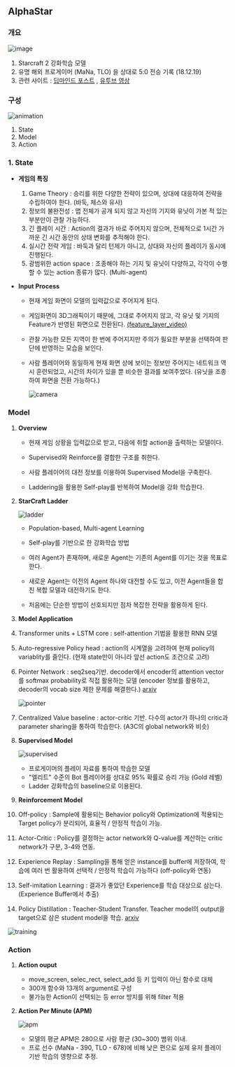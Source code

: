 ## AlphaStar
### 개요

![image](https://storage.googleapis.com/deepmind-live-cms/images/screenshot.width-1500.png)

1. Starcraft 2 강화학습 모델
2. 유명 해외 프로게이머 (MaNa, TLO) 을 상대로 5:0 전승 기록 (18.12.19)
3. 관련 사이트 : [딥마인드 포스트](https://deepmind.com/blog/alphastar-mastering-real-time-strategy-game-starcraft-ii/) , [유투브 영상](https://www.youtube.com/watch?v=UuhECwm31dM)

### 구성 

![animation](https://storage.googleapis.com/deepmind-live-cms/documents/sc2-agent-vis%2520%25281%2529.gif)

1. State
2. Model
3. Action

### 1. State
- __게임의 특징__
  1. Game Theory : 승리를 위한 다양한 전략이 있으며, 상대에 대응하여 전략을 수립하여야 한다. (바둑, 체스와 유사)
  2. 정보의 불완전성 : 맵 전체가 공개 되지 않고 자신의 기지와 유닛이 가본 적 있는 부분만이 관찰 가능하다.
  3. 긴 플레이 시간 : Action의 결과가 바로 주어지지 않으며, 전체적으로 1시간 가까운 긴 시간 동안의 상태 변화를 추적해야 한다.
  4. 실시간 전략 게임 : 바둑과 달리 턴제가 아니고, 상대와 자신의 플레이가 동시에 진행된다.
  5. 광범위한 action space : 조종해야 하는 기지 및 유닛이 다양하고, 각각이 수행할 수 있는 action 종류가 많다. (Multi-agent)

- __Input Process__

  - 현재 게임 화면이 모델의 입력값으로 주어지게 된다.

  - 게임화면이 3D그래픽이기 때문에, 그대로 주어지지 않고, 각 유닛 및 기지의 Feature가 반영된 화면으로 전환된다.  [(feature_layer_video)](https://www.youtube.com/watch?v=5iZlrBqDYPM)

  - 관찰 가능한 모든 지역이 한 번에 주어지지만 주의가 필요한 부분을 선택하여 판단에 반영하는 모습을 보인다.

  - 사람 플레이어와 동일하게 현재 화면 상에 보이는 정보만 주어지는 네트워크 역시 훈련되었고, 시간의 차이가 있을 뿐 비슷한 결과를 보여주었다. (유닛을 조종하여 화면을 전환 가능하다.)

    ![camera](https://storage.googleapis.com/deepmind-live-cms/images/SCII-BlogPost-Fig10_02.width-1500.png)

### Model
1. __Overview__

   - 현재 게임 상황을 입력값으로 받고, 다음에 취할 action을 출력하는 모델이다.

   - Supervised와 Reinforce를 결합한 구조를 취한다.

   - 사람 플레이어의 대전 정보를 이용하여 Supervised Model을 구축한다.

   - Laddering을 활용한 Self-play를 반복하여 Model을 강화 학습한다.

2. __StarCraft Ladder__

   ![ladder](https://storage.googleapis.com/deepmind-live-cms/images/SCII-BlogPost-Fig03.width-1500.png)

   - Population-based, Multi-agent Learning

   - Self-play를 기반으로 한 강화학습 방법

   - 여러 Agent가 존재하며, 새로운 Agent는 기존의 Agent를 이기는 것을 목표로 한다.
   - 새로운 Agent는 이전의 Agent 하나와 대전할 수도 있고, 이전 Agent들을 합친 복합 모델과 대전하기도 한다.
   - 처음에는 단순한 방법이 선호되지만 점차 복잡한 전략을 활용하게 된다.

3. __Model Application__ 
  1. Transformer units + LSTM core : self-attention 기법을 활용한 RNN 모델

  2. Auto-regressive Policy head : action의 시계열을 고려하여 현재 policy의 variablity를 줄인다. (현재 state만이 아니라 앞선 action도 조건으로 고려)

  3. Pointer Network : seq2seq기반. decoder에서 encoder의 attention vector를 softmax probability로 직접 활용하는 모델 (encoder 정보를 활용하고, decoder의 vocab size 제한 문제를 해결한다.) [arxiv](https://arxiv.org/abs/1506.03134)

     ![pointer](https://cdn-images-1.medium.com/max/800/1*ztyKI9gryzcu-26PdHGRWg.png)

  4. Centralized Value baseline : actor-critic 기반. 다수의 actor가 하나의 critic과 parameter sharing을 통하여 학습한다. (A3C의 global network와 비슷)

4. __Supervised Model__

   ![supervised](https://storage.googleapis.com/deepmind-live-cms/images/SCII-BlogPost-Fig04.width-1500.png)

   - 프로게이머의 플레이 자료를 통하여 학습한 모델
   - "엘리트" 수준의 Bot 플레이어를 상대로 95% 확률로 승리 가능 (Gold 레벨)
   - Ladder 강화학습의 baseline으로 이용된다.

5. __Reinforcement Model__
  1. Off-policy : Sample에 활용되는 Behavior policy와 Optimization에 적용되는 Target policy가 분리되어, 효율적 / 안정적 학습이 가능.
  2. Actor-Critic : Policy를 결정하는 actor network와 Q-value를 계산하는 critic network가 구분, 3-4와 연동.
  3. Experience Replay : Sampling을 통해 얻은 instance를 buffer에 저장하여, 학습에 여러 번 활용하여 선택적 / 안정적 학습이 가능하다 (off-policy와 연동)
  4. Self-imitation Learning : 결과가 좋았던 Experience를 학습 대상으로 삼는다. (Experience Buffer에서 추출)
  5. Policy Distillation : Teacher-Student Transfer. Teacher model의 output을 target으로 삼은 student model을 학습. [arxiv](https://arxiv.org/pdf/1511.06295.pdf)

  ![training](https://storage.googleapis.com/deepmind-live-cms/documents/sc2-progression%2520%25281%2529.gif)

### Action
1. __Action ouput__

   - move_screen, selec_rect, select_add 등 키 입력이 아닌 함수로 대체
   - 300개 함수와 13개의 argument로 구성
   - 불가능한 Action이 선택되는 등 error 방지를 위해 filter 적용

2. __Action Per Minute (APM)__

   ![apm](https://storage.googleapis.com/deepmind-live-cms/images/SCII-BlogPost-Fig09.width-1500.png)

   - 모델의 평균 APM은 280으로 사람 평균 (30~300) 범위 이내.
   - 프로 선수 (MaNa - 390, TLO - 678)에 비해 낮은 편으로 실제 유저 플레이 기반 학습의 영향으로 추정.